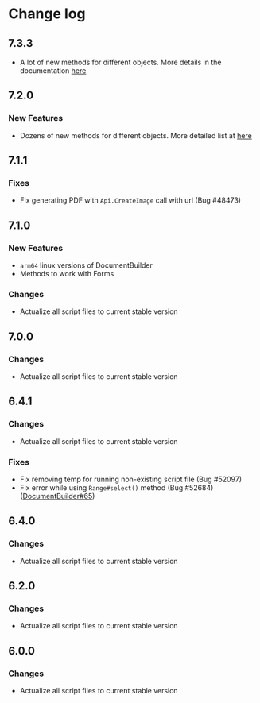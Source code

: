 # Change log

## 7.3.3

* A lot of new methods for different objects.
  More details in the documentation [here](https://api.onlyoffice.com/editors/changelog#73)

## 7.2.0

### New Features

* Dozens of new methods for different objects.
  More detailed list at [here](https://api.onlyoffice.com/docbuilder/changelog)

## 7.1.1

### Fixes

* Fix generating PDF with `Api.CreateImage` call with url (Bug #48473)

## 7.1.0

### New Features

* `arm64` linux versions of DocumentBuilder
* Methods to work with Forms

### Changes

* Actualize all script files to current stable version

## 7.0.0

### Changes

* Actualize all script files to current stable version

## 6.4.1

### Changes

* Actualize all script files to current stable version

### Fixes

* Fix removing temp for running non-existing script file (Bug #52097)
* Fix error while using `Range#select()` method (Bug #52684)([DocumentBuilder#65](https://github.com/ONLYOFFICE/DocumentBuilder/issues/65))

## 6.4.0

### Changes

* Actualize all script files to current stable version

## 6.2.0

### Changes

* Actualize all script files to current stable version

## 6.0.0

### Changes

* Actualize all script files to current stable version
